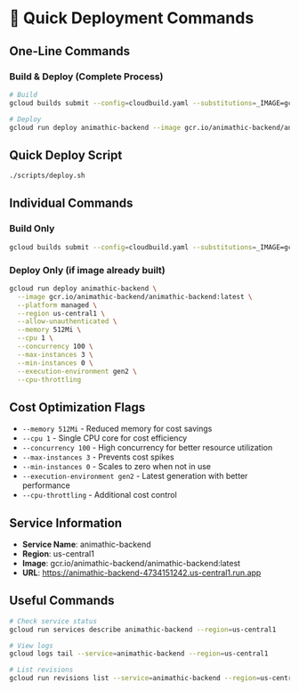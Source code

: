 # 🚀 Quick Deployment Commands

## One-Line Commands

### Build & Deploy (Complete Process)

```bash
# Build
gcloud builds submit --config=cloudbuild.yaml --substitutions=_IMAGE=gcr.io/animathic-backend/animathic-backend:latest .

# Deploy
gcloud run deploy animathic-backend --image gcr.io/animathic-backend/animathic-backend:latest --platform managed --region us-central1 --allow-unauthenticated --memory 512Mi --cpu 1 --concurrency 100 --max-instances 3 --min-instances 0 --execution-environment gen2 --cpu-throttling
```

## Quick Deploy Script

```bash
./scripts/deploy.sh
```

## Individual Commands

### Build Only

```bash
gcloud builds submit --config=cloudbuild.yaml --substitutions=_IMAGE=gcr.io/animathic-backend/animathic-backend:latest .
```

### Deploy Only (if image already built)

```bash
gcloud run deploy animathic-backend \
  --image gcr.io/animathic-backend/animathic-backend:latest \
  --platform managed \
  --region us-central1 \
  --allow-unauthenticated \
  --memory 512Mi \
  --cpu 1 \
  --concurrency 100 \
  --max-instances 3 \
  --min-instances 0 \
  --execution-environment gen2 \
  --cpu-throttling
```

## Cost Optimization Flags

- `--memory 512Mi` - Reduced memory for cost savings
- `--cpu 1` - Single CPU core for cost efficiency
- `--concurrency 100` - High concurrency for better resource utilization
- `--max-instances 3` - Prevents cost spikes
- `--min-instances 0` - Scales to zero when not in use
- `--execution-environment gen2` - Latest generation with better performance
- `--cpu-throttling` - Additional cost control

## Service Information

- **Service Name**: animathic-backend
- **Region**: us-central1
- **Image**: gcr.io/animathic-backend/animathic-backend:latest
- **URL**: https://animathic-backend-4734151242.us-central1.run.app

## Useful Commands

```bash
# Check service status
gcloud run services describe animathic-backend --region=us-central1

# View logs
gcloud logs tail --service=animathic-backend --region=us-central1

# List revisions
gcloud run revisions list --service=animathic-backend --region=us-central1
```
